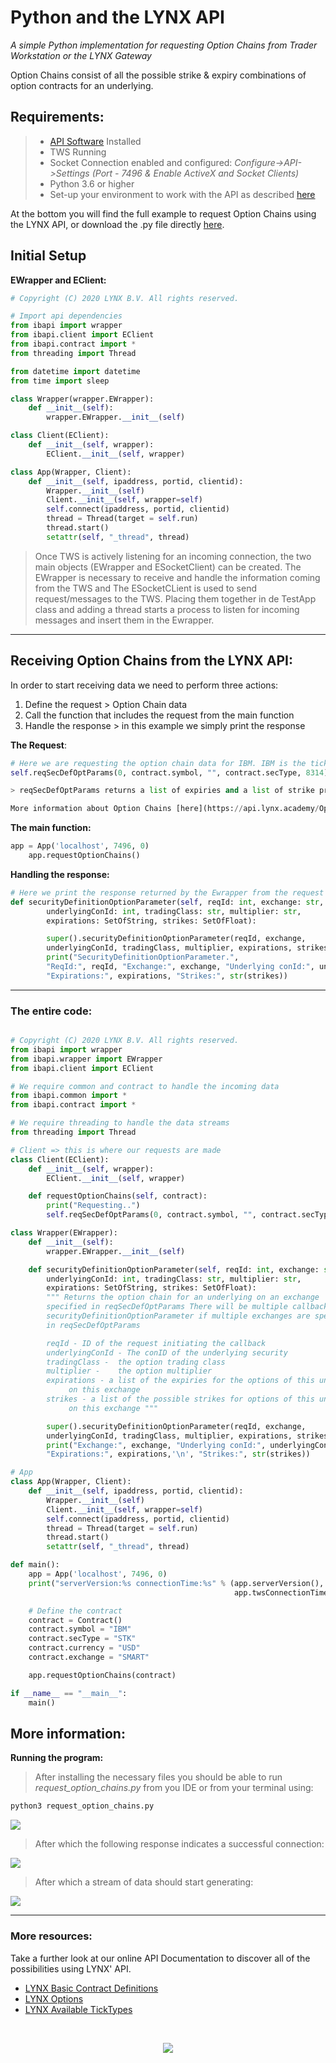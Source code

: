 # Python and the LYNX API

*A simple Python implementation for requesting Option Chains from Trader Workstation or the LYNX Gateway*

Option Chains consist of all the possible strike & expiry combinations of option contracts for an underlying.

## Requirements:

> - [API Software](https://api.lynx.academy/API_versions) Installed
>- TWS Running
> - Socket Connection enabled and configured: *Configure->API->Settings* *(Port - 7496 & Enable ActiveX and Socket Clients)*
> - Python 3.6 or higher
> - Set-up your environment to work with the API as described [here](/Python/SETUP.md)
> 


At the bottom you will find the full example to request Option Chains using the LYNX API, or download the .py file directly [here](/request_option_chains.py). 

## Initial Setup

**EWrapper and EClient:**

```python
# Copyright (C) 2020 LYNX B.V. All rights reserved.

# Import api dependencies
from ibapi import wrapper
from ibapi.client import EClient
from ibapi.contract import *
from threading import Thread

from datetime import datetime
from time import sleep

class Wrapper(wrapper.EWrapper):
    def __init__(self):
        wrapper.EWrapper.__init__(self)

class Client(EClient):
    def __init__(self, wrapper):
        EClient.__init__(self, wrapper)

class App(Wrapper, Client):
    def __init__(self, ipaddress, portid, clientid):
        Wrapper.__init__(self)
        Client.__init__(self, wrapper=self)
        self.connect(ipaddress, portid, clientid)   
        thread = Thread(target = self.run)
        thread.start()
        setattr(self, "_thread", thread)

```

> Once TWS is actively listening for an incoming connection, the two main objects (EWrapper and ESocketClient) can be created. The EWrapper is necessary to receive and handle the information coming from the TWS and The ESocketCLient is used to send request/messages to the TWS. Placing them together in de TestApp class and adding a thread starts a process to listen for incoming messages and insert them in the Ewrapper. 

---

## Receiving Option Chains from the LYNX API:

In order to start receiving data we need to perform three actions:

1. Define the request > Option Chain data
2. Call the function that includes the request from the main function
3. Handle the response > in this example we simply print the response


**The Request**:

```python
# Here we are requesting the option chain data for IBM. IBM is the ticker, STK is the security type and 8314 is IBM's contract ID 
self.reqSecDefOptParams(0, contract.symbol, "", contract.secType, 8314)

> reqSecDefOptParams returns a list of expiries and a list of strike prices. In some cases it is possible there are combinations of strike and expiry that    would not give a valid option contract.

More information about Option Chains [here](https://api.lynx.academy/Options?id=option-chains)
```

**The main function:**

```python
app = App('localhost', 7496, 0)
    app.requestOptionChains()
```

**Handling the response:**

```python
# Here we print the response returned by the Ewrapper from the request
def securityDefinitionOptionParameter(self, reqId: int, exchange: str,
        underlyingConId: int, tradingClass: str, multiplier: str,
        expirations: SetOfString, strikes: SetOfFloat):

        super().securityDefinitionOptionParameter(reqId, exchange,
        underlyingConId, tradingClass, multiplier, expirations, strikes)
        print("SecurityDefinitionOptionParameter.",
        "ReqId:", reqId, "Exchange:", exchange, "Underlying conId:", underlyingConId, "TradingClass:", tradingClass, "Multiplier:", multiplier,
        "Expirations:", expirations, "Strikes:", str(strikes))
```
                                             
---

### The entire code:


```python

# Copyright (C) 2020 LYNX B.V. All rights reserved.
from ibapi import wrapper
from ibapi.wrapper import EWrapper
from ibapi.client import EClient

# We require common and contract to handle the incoming data
from ibapi.common import *
from ibapi.contract import *

# We require threading to handle the data streams
from threading import Thread

# Client => this is where our requests are made
class Client(EClient):
    def __init__(self, wrapper):
        EClient.__init__(self, wrapper)

    def requestOptionChains(self, contract):
        print("Requesting..")
        self.reqSecDefOptParams(0, contract.symbol, "", contract.secType, 8314)

class Wrapper(EWrapper):
    def __init__(self):
        wrapper.EWrapper.__init__(self)

    def securityDefinitionOptionParameter(self, reqId: int, exchange: str,
        underlyingConId: int, tradingClass: str, multiplier: str,
        expirations: SetOfString, strikes: SetOfFloat):
        """ Returns the option chain for an underlying on an exchange
        specified in reqSecDefOptParams There will be multiple callbacks to
        securityDefinitionOptionParameter if multiple exchanges are specified
        in reqSecDefOptParams

        reqId - ID of the request initiating the callback
        underlyingConId - The conID of the underlying security
        tradingClass -  the option trading class
        multiplier -    the option multiplier
        expirations - a list of the expiries for the options of this underlying
             on this exchange
        strikes - a list of the possible strikes for options of this underlying
             on this exchange """

        super().securityDefinitionOptionParameter(reqId, exchange,
        underlyingConId, tradingClass, multiplier, expirations, strikes)
        print("Exchange:", exchange, "Underlying conId:", underlyingConId, "TradingClass:", tradingClass, "Multiplier:", multiplier,'\n',
        "Expirations:", expirations,'\n', "Strikes:", str(strikes))

# App
class App(Wrapper, Client):
    def __init__(self, ipaddress, portid, clientid):
        Wrapper.__init__(self)
        Client.__init__(self, wrapper=self)
        self.connect(ipaddress, portid, clientid)
        thread = Thread(target = self.run)
        thread.start()
        setattr(self, "_thread", thread)

def main():
    app = App('localhost', 7496, 0)
    print("serverVersion:%s connectionTime:%s" % (app.serverVersion(),
                                                  app.twsConnectionTime()))

    # Define the contract
    contract = Contract()
    contract.symbol = "IBM"
    contract.secType = "STK"
    contract.currency = "USD"
    contract.exchange = "SMART"

    app.requestOptionChains(contract)

if __name__ == "__main__":
    main()
```


## More information:

**Running the program:**


> After installing the necessary files you should be able to run *request_option_chains.py* from you IDE or from your terminal using:

```bash
python3 request_option_chains.py
```

![](images/run_from_terminal.png)

> After which the following response indicates a successful connection:

![](images/output_from_terminal.png)


> After which a stream of data should start generating:

![](images/output_from_terminal2.png)

---

### More resources:

Take a further look at our online API Documentation to discover all of the possibilities using LYNX' API.

- [LYNX Basic Contract Definitions](https://api.lynx.academy/BasicContracts)
- [LYNX Options](https://api.lynx.academy/Options)
- [LYNX Available TickTypes](https://api.lynx.academy/TickTypes)
<br/>

<p align="center">
  <img src="images/logo_cover.svg">
</p>
